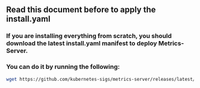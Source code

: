 ## Read this document before to apply the install.yaml
### If you are installing everything from scratch, you should download the latest install.yaml manifest to deploy Metrics-Server.
### You can do it by running the following:

```bash
wget https://github.com/kubernetes-sigs/metrics-server/releases/latest/download/components.yaml
```